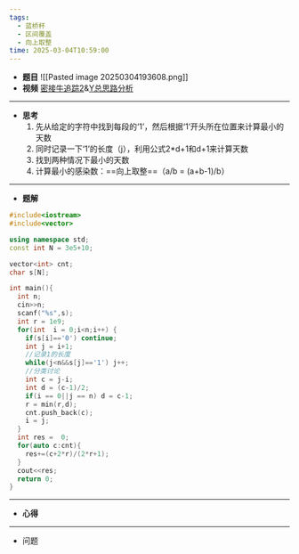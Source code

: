 ```yaml
---
tags:
  - 蓝桥杯
  - 区间覆盖
  - 向上取整
time: 2025-03-04T10:59:00
---
```

- **题目**
	![[Pasted image 20250304193608.png]]
- **视频**
	[密接牛追踪2](https://www.acwing.com/video/5543/)&[Y总思路分析](https://www.acwing.com/solution/content/268746/)
---
- **思考**
	1. 先从给定的字符中找到每段的‘1’，然后根据‘1’开头所在位置来计算最小的天数
	2. 同时记录一下‘1’的长度（j），利用公式2\*d+1和d+1来计算天数 
	3. 找到两种情况下最小的天数 
	4. 计算最小的感染数：==向上取整==（a/b = (a+b-1)/b）
---
- **题解**
```C++
#include<iostream>
#include<vector>

using namespace std;
const int N = 3e5+10;

vector<int> cnt;
char s[N];

int main(){
  int n;
  cin>>n;
  scanf("%s",s);
  int r = 1e9;
  for(int  i = 0;i<n;i++) {
    if(s[i]=='0') continue;
    int j = i+1;
    //记录1的长度
    while(j<n&&s[j]=='1') j++;
    //分类讨论
    int c = j-i;
    int d = (c-1)/2;
    if(i == 0||j == n) d = c-1;
    r = min(r,d);
    cnt.push_back(c);
    i = j;
  }
  int res =  0;
  for(auto c:cnt){
    res+=(c+2*r)/(2*r+1);
  }
  cout<<res;
  return 0;
}
```
---
- **心得**
	
---
- 问题 